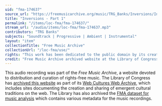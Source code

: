 ```yaml
---
uid: "fma-174637"
source_url: "https://freemusicarchive.org/music/TRG_Banks/Inversions/Inversions_-_Part_1"
title: "Inversions - Part 1"
permalink: "/items/loc-fma/fma-174637/"
stream_url: "/audio/items/loc-fma/fma-174637.mp3"
contributors: "TRG Banks"
subjects: "Soundtrack | Progressive | Ambient | Instrumental"
layout: "item"
collectionTitle: "Free Music Archive"
collectionUrl: "/loc-fma/use/"
rights: "This work has been dedicated to the public domain by its creator, thus is free to use and reuse without restriction. You can copy, modify, distribute and perform the work, even for commercial purposes, all without asking permission. Attribution is recommended but not required."
credit: "Free Music Archive archived website at the Library of Congress, Web Archives Division."
---
```


This audio recording was part of the _Free Music Archive_, a website devoted to distribution and curation of rights-free music. The Library of Congress has [archived this website](https://www.loc.gov/item/lcwaN0026492/) as part of its [Web Cultures Web Archive](https://www.loc.gov/collections/web-cultures-web-archive/about-this-collection/), which includes sites documenting the creation and sharing of emergent cultural traditions on the web. The Library has also archived the [FMA dataset for music analysis](https://catalog.loc.gov/vwebv/search?searchCode=LCCN&searchArg=2018655052&searchType=1&permalink=y) which contains various metadata for the music recordings.